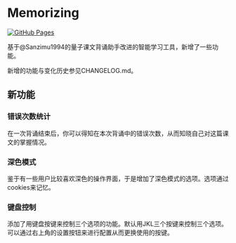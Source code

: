 # Memorizing

[![GitHub Pages](https://img.shields.io/badge/demo-online-green)](https://Alex-0577.github.io/memorizing/)

基于@Sanzimu1994的量子课文背诵助手改进的智能学习工具，新增了一些功能。

新增的功能与变化历史参见CHANGELOG.md。

## 新功能

### 错误次数统计

在一次背诵结束后，你可以得知在本次背诵中的错误次数，从而知晓自己对这篇课文的掌握情况。

### 深色模式

鉴于有一些用户比较喜欢深色的操作界面，于是增加了深色模式的选项。选项通过cookies来记忆。

### 键盘控制

添加了用键盘按键来控制三个选项的功能。默认用JKL三个按键来控制三个选项。可以通过右上角的设置按钮来进行配置从而更换使用的按键。
